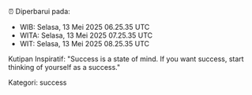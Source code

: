 ⏰ Diperbarui pada:
- WIB: Selasa, 13 Mei 2025 06.25.35 UTC
- WITA: Selasa, 13 Mei 2025 07.25.35 UTC
- WIT: Selasa, 13 Mei 2025 08.25.35 UTC

Kutipan Inspiratif:
"Success is a state of mind. If you want success, start thinking of yourself as a success."


Kategori: success

